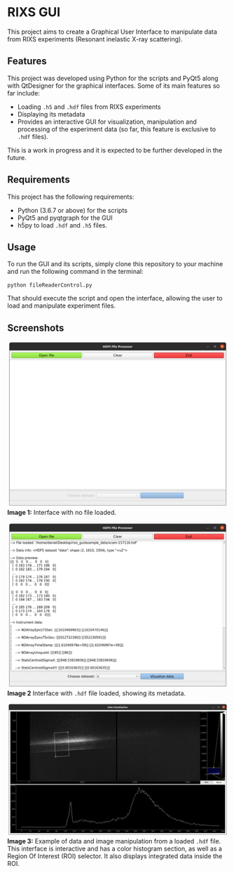# RIXS GUI

This project aims to create a Graphical User Interface to manipulate data from RIXS experiments (Resonant inelastic X-ray scattering).

## Features

This project was developed using Python for the scripts and PyQt5 along with QtDesigner for the graphical interfaces. Some of its main features so far include:

* Loading `.h5` and `.hdf` files from RIXS experiments
* Displaying its metadata 
* Provides an interactive GUI for visualization, manipulation and processing of the experiment data (so far, this feature is exclusive to `.hdf` files).

This is a work in progress and it is expected to be further developed in the future.

## Requirements

This project has the following requirements:

* Python (3.6.7 or above) for the scripts
* PyQt5 and pyqtgraph for the GUI
* h5py to load `.hdf` and `.h5` files.

## Usage

To run the GUI and its scripts, simply clone this repository to your machine and run the following command in the terminal:

```
python fileReaderControl.py
```

That should execute the script and open the interface, allowing the user to load and manipulate experiment files.

## Screenshots

![](img/img1.png)
**Image 1:** Interface with no file loaded.

![](img/img2.png)
**Image 2** Interface with `.hdf` file loaded, showing its metadata.

![](img/img3.png)
**Image 3:** Example of data and image manipulation from a loaded `.hdf` file. This interface is interactive and has a color histogram section, as well as a Region Of Interest (ROI) selector. It also displays integrated data inside the ROI.


